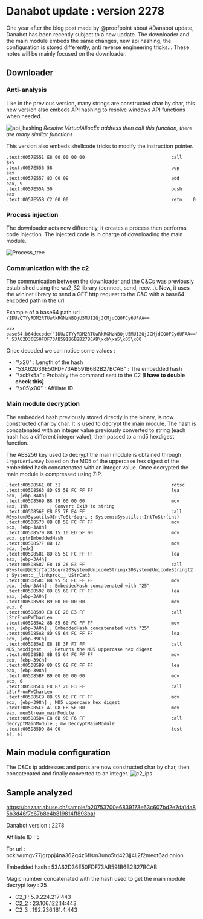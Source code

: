 # Danabot update : version 2278

One year after the blog post made by @proofpoint about #Danabot update, Danabot has been recently subject to a new update.
The downloader and the main module embeds the same changes, new api hashing, the configuration is stored differently, anti reverse engineering tricks... These notes will be mainly focused on the downloader.

## Downloader 
### Anti-analysis 
Like in the previous version, many strings are constructed char by char, this new version also embeds API hashing to resolve windows API functions when needed. 


![api_hashing](api_hashing.png)
*Resolve VirtualAllocEx address then call this function, there are many similar functions*

This version also embeds shellcode tricks to modify the instruction pointer. 
```
.text:0057E551 E8 00 00 00 00                                call    $+5
.text:0057E556 58                                            pop     eax
.text:0057E557 83 C0 09                                      add     eax, 9
.text:0057E55A 50                                            push    eax
.text:0057E55B C2 00 00                                      retn    0
```
### Process injection
The downloader acts now differently, it creates a process then performs code injection. The injected code is in charge of downloading the main module.


![Process_tree](Process_tree.JPG)


### Communication with the c2
The communication between the downloader and the C&Cs was previously established using the ws2_32 library (connect, send, recv...). Now, it uses the wininet library to send a GET http request to the C&C with a base64 encoded path in the url.

Example of a base64 path url : `/IDUzQTYyRDM2RTUwRkRGNzNBQjU5MUI2QjJCMjdCQ0FCy6UFAA==`
```
>>> base64.b64decode("IDUzQTYyRDM2RTUwRkRGNzNBQjU5MUI2QjJCMjdCQ0FCy6UFAA==")
' 53A62D36E50FDF73AB591B6B2B27BCAB\xcb\xa5\x05\x00'
```


Once decoded we can notice some values :
- "\x20" : Length of the hash
- "53A62D36E50FDF73AB591B6B2B27BCAB" : The embedded hash
- "\xcb\x5a" : Probably the command sent to the C2 **[I have to double check this]**
- "\x05\x00" : Affiliate ID


### Main module decryption
The embedded hash previously stored directly in the binary, is now constructed char by char. It is used to decrypt the main module. The hash is concatenated with an integer value previously converted to string (each hash has a different integer value), then passed to a md5 hexdigest function. 


The AES256 key used to decrypt the main module is obtained through `CryptDeriveKey` based on the MD5 of the uppercase hex digest of the embedded hash concatenated with an integer value. Once decrypted the main module is compressed using ZIP.

```
.text:005D8561 0F 31                                         rdtsc
.text:005D8563 8D 95 58 FC FF FF                             lea     edx, [ebp-3A8h]
.text:005D8569 B8 19 00 00 00                                mov     eax, 19h        ; Convert 0x19 to string
.text:005D856E E8 E5 7F E4 FF                                call    @System@Sysutils@IntToStr$qqri ; System::Sysutils::IntToStr(int)
.text:005D8573 8B 8D 58 FC FF FF                             mov     ecx, [ebp-3A8h]
.text:005D8579 8B 15 10 ED 5F 00                             mov     edx, pptrEmbeddedHash
.text:005D857F 8B 12                                         mov     edx, [edx]
.text:005D8581 8D 85 5C FC FF FF                             lea     eax, [ebp-3A4h]
.text:005D8587 E8 18 26 E3 FF                                call    @System@@UStrCat3$qqrr20System@UnicodeStringx20System@UnicodeStringt2 ; System::__linkproc__ UStrCat3
.text:005D858C 8B 95 5C FC FF FF                             mov     edx, [ebp-3A4h] ; EmbeddedHash concatenated with "25"
.text:005D8592 8D 85 60 FC FF FF                             lea     eax, [ebp-3A0h]
.text:005D8598 B9 00 00 00 00                                mov     ecx, 0
.text:005D859D E8 DE 20 E3 FF                                call    LStrFromPWCharLen
.text:005D85A2 8B 85 60 FC FF FF                             mov     eax, [ebp-3A0h] ; EmbeddedHash concatenated with "25"
.text:005D85A8 8D 95 64 FC FF FF                             lea     edx, [ebp-39Ch]
.text:005D85AE E8 1D 3F F7 FF                                call    MD5_hexdigest   ; Returns the MD5 uppercase hex digest
.text:005D85B3 8B 95 64 FC FF FF                             mov     edx, [ebp-39Ch]
.text:005D85B9 8D 85 68 FC FF FF                             lea     eax, [ebp-398h]
.text:005D85BF B9 00 00 00 00                                mov     ecx, 0
.text:005D85C4 E8 B7 20 E3 FF                                call    LStrFromPWCharLen
.text:005D85C9 8B 95 68 FC FF FF                             mov     edx, [ebp-398h] ; MD5 uppercase hex digest
.text:005D85CF A1 D8 EB 5F 00                                mov     eax, memStream_mainModule
.text:005D85D4 E8 6B 9B F6 FF                                call    decryptMainModule ; mw_DecryptMainModule
.text:005D85D9 84 C0                                         test    al, al
```

## Main module configuration
The C&Cs ip addresses and ports are now constructed char by char, then concatenated and finally converted to an integer.
![c2_ips](c2_ips.png)


## Sample analyzed
https://bazaar.abuse.ch/sample/b20753700e6839173e63c607bd2e7da1da85b3d46f7c67b8e4b819814ff898ba/

Danabot version : 2278

Affiliate ID : 5

Tor url : ockiwumgv77jgrppj4na362q4z6flsm3uno5td423jj4lj2f2meqt6ad.onion

Embedded hash : 53A62D36E50FDF73AB591B6B2B27BCAB

Magic number concatenated with the hash used to get the main module decrypt key : 25

- C2_1 : 5.9.224.217:443
- C2_2 : 23.106.122.14:443
- C2_3 : 192.236.161.4:443